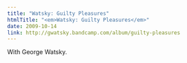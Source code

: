 ```yaml
---
title: "Watsky: Guilty Pleasures"
htmlTitle: "<em>Watsky: Guilty Pleasures</em>"
date: 2009-10-14
link: http://gwatsky.bandcamp.com/album/guilty-pleasures
---
```


With George Watsky.

